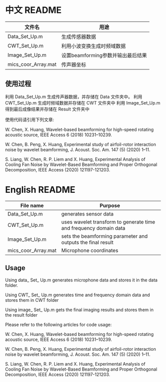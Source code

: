 # 中文 README

| 文件名 | 用途
| - | - |
| Data_Set_Up.m | 生成传感器数据 |
| CWT_Set_Up.m | 利用小波变换生成时频域数据 |
| Image_Set_Up.m | 设置beamforming参数并输出最后结果 |
| mics_coor_Array.mat | 传声器坐标 |

## 使用过程
利用 Data_Set_Up.m 生成传声器数据，并存储在 Data 文件夹中。 利用 CWT_Set_Up.m 生成时频域数据并存储在 CWT 文件夹中 利用 Image_Set_Up.m 得到最后成像结果并存储在 Result 文件夹中

使用代码请引用下列文章:

W. Chen, X. Huang, Wavelet-based beamforming for high-speed rotating acoustic source, IEEE Access 6 (2018) 10231–10239.

W. Chen, B. Peng, X. Huang, Experimental study of airfoil-rotor interaction noise by wavelet beamforming, J. Acoust. Soc. Am. 147 (5) (2020) 1–11.

S. Liang, W. Chen, R. P. Liem and X. Huang, Experimental Analysis of Cooling Fan Noise by Wavelet-Based Beamforming and Proper Orthogonal Decomposition, IEEE Access (2020) 121197-121203.

# English README

| File name | Purpose
| - | - |
| Data_Set_Up.m | generates sensor data |
| CWT_Set_Up.m | uses wavelet transform to generate time and frequency domain data |
| Image_Set_Up.m | sets the beamforming parameter and outputs the final result |
| mics_coor_Array.mat | Microphone coordinates |


## Usage

Using data_ Set_ Up.m generates microphone data and stores it in the data folder.

Using CWT_ Set_ Up.m generates time and frequency domain data and stores them in CWT folder

Using image_ Set_ Up.m gets the final imaging results and stores them in the result folder

Please refer to the following articles for code usage:

W. Chen, X. Huang, Wavelet-based beamforming for high-speed rotating acoustic source, IEEE Access 6 (2018) 10231–10239.

W. Chen, B. Peng, X. Huang, Experimental study of airfoil-rotor interaction noise by wavelet beamforming, J. Acoust. Soc. Am. 147 (5) (2020) 1–11.

S. Liang, W. Chen, R. P. Liem and X. Huang, Experimental Analysis of Cooling Fan Noise by Wavelet-Based Beamforming and Proper Orthogonal Decomposition, IEEE Access (2020) 121197-121203.
